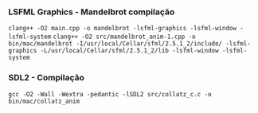 ### LSFML Graphics - Mandelbrot compilação

`clang++ -O2 main.cpp -o mandelbrot -lsfml-graphics -lsfml-window -lsfml-system`
`clang++ -O2 src/mandelbrot_anim-1.cpp -o bin/mac/mandelbrot -I/usr/local/Cellar/sfml/2.5.1_2/include/ -lsfml-graphics -L/usr/local/Cellar/sfml/2.5.1_2/lib -lsfml-window -lsfml-system`

### SDL2 - Compilação
`gcc -O2 -Wall -Wextra -pedantic -lSDL2 src/collatz_c.c -o bin/mac/collatz_anim`
